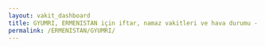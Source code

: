 ```yaml
---
layout: vakit_dashboard
title: GYUMRI, ERMENISTAN için iftar, namaz vakitleri ve hava durumu - ilçe/eyalet seç
permalink: /ERMENISTAN/GYUMRI/
---
```


<script type="text/javascript">
  var GLOBAL_COUNTRY = 'ERMENISTAN';
  var GLOBAL_CITY = 'GYUMRI';
  var GLOBAL_STATE = '';
  var lat = 72;
  var lon = 21;
</script>

